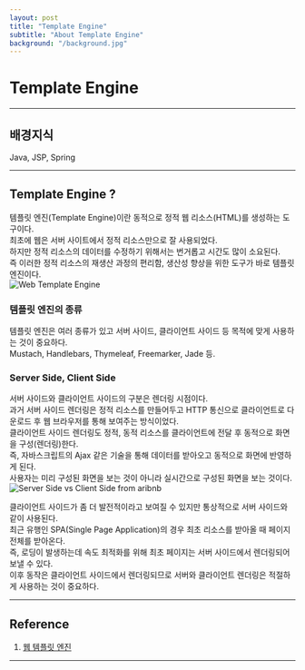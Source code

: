 ```yaml
---
layout: post
title: "Template Engine"
subtitle: "About Template Engine"
background: "/background.jpg"
---
```


# Template Engine

***

## 배경지식
Java, JSP, Spring

***

## Template Engine ?  
템플릿 엔진(Template Engine)이란 동적으로 정적 웹 리소스(HTML)를 생성하는 도구이다.  
최초에 웹은 서버 사이트에서 정적 리소스만으로 잘 사용되었다.  
하지만 정적 리소스의 데이터를 수정하기 위해서는 번거롭고 시간도 많이 소요된다.  
즉 이러한 정적 리소스의 재생산 과정의 편리함, 생산성 향상을 위한 도구가 바로 템플릿 엔진이다.  
![Web Template Engine]({{site.url}}/images/2018-11-21-Web-Template-Engine.png)  

### 템플릿 엔진의 종류  
템플릿 엔진은 여러 종류가 있고 서버 사이드, 클라이언트 사이드 등 목적에 맞게 사용하는 것이 중요하다.  
Mustach, Handlebars, Thymeleaf, Freemarker, Jade 등.  

### Server Side, Client Side  
서버 사이드와 클라이언트 사이드의 구분은 렌더링 시점이다.  
과거 서버 사이드 렌더링은 정적 리소스를 만들어두고 HTTP 통신으로 클라이언트로 다운로드 후 웹 브라우저를 통해 보여주는 방식이었다.  
클라이언트 사이드 렌더링도 정적, 동적 리소스를 클라이언트에 전달 후 동적으로 화면을 구성(렌더링)한다.  
즉, 자바스크립트의 Ajax 같은 기술을 통해 데이터를 받아오고 동적으로 화면에 반영하게 된다.  
사용자는 미리 구성된 화면을 보는 것이 아니라 실시간으로 구성된 화면을 보는 것이다.  
![Server Side vs Client Side from aribnb]({{site.url}}/images/2018-11-21-Server-Client-Side.png)

클라이언트 사이드가 좀 더 발전적이라고 보여질 수 있지만 통상적으로 서버 사이드와 같이 사용된다.  
최근 유행인 SPA(Single Page Application)의 경우 최초 리소스를 받아올 때 페이지 전체를 받아온다.  
즉, 로딩이 발생하는데 속도 최적화를 위해 최초 페이지는 서버 사이드에서 렌더링되어 보낼 수 있다.  
이후 동작은 클라이언트 사이드에서 렌더링되므로 서버와 클라이언트 렌더링은 적절하게 사용하는 것이 중요하다.   

***

## Reference  
1. [웹 템플릿 엔진](https://nesoy.github.io/articles/2017-03/web-template)

***

